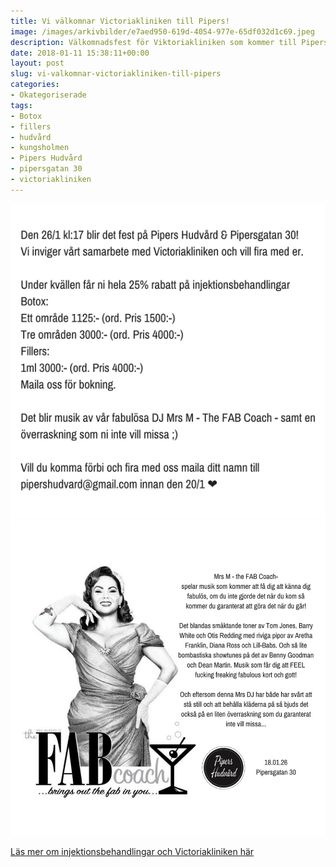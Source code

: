 ```yaml
---
title: Vi välkomnar Victoriakliniken till Pipers!
image: /images/arkivbilder/e7aed950-619d-4054-977e-65df032d1c69.jpeg
description: Välkomnadsfest för Viktoriakliniken som kommer till Pipers!
date: 2018-01-11 15:38:11+00:00
layout: post
slug: vi-valkomnar-victoriakliniken-till-pipers
categories:
- Okategoriserade
tags:
- Botox
- fillers
- hudvård
- kungsholmen
- Pipers Hudvård
- pipersgatan 30
- victoriakliniken
---
```



![Datum och premisser](/images/arkivbilder/344f069a-c502-45f4-bd30-0dba74c816e5.png)
![Miss Diamond kör en show](/images/arkivbilder/80903343-1fa5-47d8-a88e-3e123ac319f8.jpeg)

[Läs mer om injektionsbehandlingar och Victoriakliniken här](https://www.victoriakliniken.com/behandlingar/injektionsbehandlingar/)


